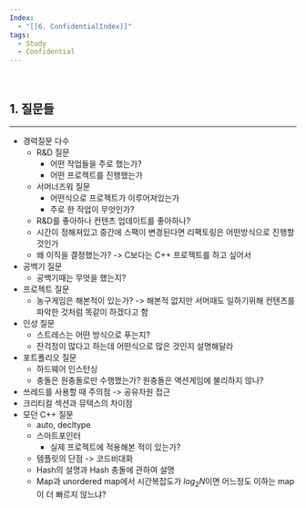 ```yaml
---
Index:
  - "[[6. ConfidentialIndex]]"
tags:
  - Study
  - Confidential
---
```

   
## 1. 질문들
---
* 경력질문 다수
	* R&D 질문
		* 어떤 작업들을 주로 했는가?
		* 어떤 프로젝트를 진행했는가
	* 서머너즈워 질문
		* 어떤식으로 프로젝트가 이루어져있는가
		* 주로 한 작업이 무엇인가?
	* R&D를 좋아하나 컨텐츠 업데이트를 좋아하나?
	* 시간이 정해져있고 중간에 스팩이 변경된다면 리팩토링은 어떤방식으로 진행할 것인가
	* 왜 이직을 결정했는가? -> C보다는 C++ 프로젝트를 하고 싶어서
* 공백기 질문
	* 공백기때는 무엇을 했는지?
* 프로젝트 질문
	* 농구게임은 해본적이 있는가? -> 해본적 없지만 서머때도 일하기위해 컨텐츠를 파악한 것처럼 똑같이 하겠다고 함
* 인성 질문
	* 스트레스는 어떤 방식으로 푸는지?
	* 잔걱정이 많다고 하는데 어떤식으로 많은 것인지 설명해달라
* 포트폴리오 질문
	* 하드웨어 인스턴싱
	* 충돌은 원충돌로만 수행했는가? 원충돌은 액션게임에 불리하지 않나?
* 쓰레드를 사용할 때 주의점 -> 공유자원 접근
* 크리티컬 섹션과 뮤텍스의 차이점
* 모던 C++ 질문
	* auto, decltype
	* 스마트포인터
		* 실제 프로젝트에 적용해본 적이 있는가?
	* 템플릿의 단점 -> 코드비대화
	* Hash의 설명과 Hash 충돌에 관하여 설명
	* Map과 unordered map에서 시간복잡도가 $log_2 N$이면 어느정도 이하는 map이 더 빠르지 않느냐?
